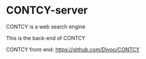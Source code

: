 # CONTCY-server
CONTCY is a web search engine

This is the back-end of CONTCY

CONTCY front-end:
https://github.com/Divoo/CONTCY
